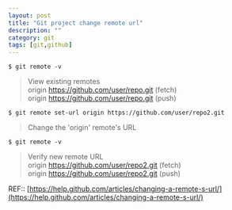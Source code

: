 ```yaml
---
layout: post
title: "Git project change remote url"
description: ""
category: git
tags: [git,github]
---
```



```
$ git remote -v

```
> View existing remotes    
> origin  https://github.com/user/repo.git (fetch)    
> origin  https://github.com/user/repo.git (push)    

```
$ git remote set-url origin https://github.com/user/repo2.git

```
> Change the 'origin' remote's URL

```
$ git remote -v

```
> Verify new remote URL    
> origin  https://github.com/user/repo2.git (fetch)    
> origin  https://github.com/user/repo2.git (push)    

REF::
[https://help.github.com/articles/changing-a-remote-s-url/](https://help.github.com/articles/changing-a-remote-s-url/)